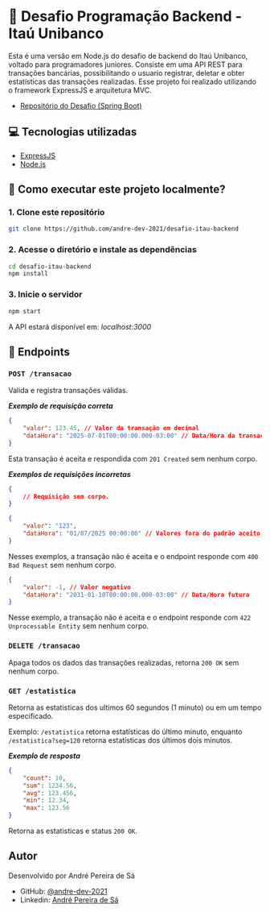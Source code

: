 # 🧩 Desafio Programação Backend - Itaú Unibanco

<p>Esta é uma versão em Node.js do desafio de backend do Itaú Unibanco, voltado para programadores juniores. Consiste em uma API REST para transações bancárias, possibilitando o usuario registrar, deletar e obter estatísticas das transações realizadas. Esse projeto foi realizado utilizando o framework ExpressJS e arquitetura MVC.</p>

- [Repositório do Desafio (Spring Boot)](https://github.com/feltex/desafio-itau-backend)

## 💻 Tecnologias utilizadas
- [ExpressJS](https://expressjs.com/pt-br/)
- [Node.js](https://nodejs.org/en)

## 🚀 Como executar este projeto localmente?

### 1. Clone este repositório

```bash
git clone https://github.com/andre-dev-2021/desafio-itau-backend
```

### 2. Acesse o diretório e instale as dependências
```bash
cd desafio-itau-backend
npm install
```

### 3. Inicie o servidor
```bash
npm start
```
<p>A API estará disponível em: <i>localhost:3000</i></p>

## 📌 Endpoints

### `POST /transacao`
Valida e registra transações válidas.

***Exemplo de requisição correta***
```json
{
    "valor": 123.45, // Valor da transação em decimal
    "dataHora": "2025-07-01T00:00:00.000-03:00" // Data/Hora da transação em formato ISO 8601
}
```
Esta transação é aceita e respondida com `201 Created` sem nenhum corpo.

***Exemplos de requisições incorretas***
```json
{
    // Requisição sem corpo.
}
```

```json
{
    "valor": "123",
    "dataHora": "01/07/2025 00:00:00" // Valores fora do padrão aceito.
}
```
Nesses exemplos, a transação não é aceita e o endpoint responde com `400 Bad Request` sem nenhum corpo.

```json
{
    "valor": -1, // Valor negativo
    "dataHora": "2031-01-10T00:00:00.000-03:00" // Data/Hora futura
}
```

Nesse exemplo, a transação não é aceita e o endpoint responde com `422 Unprocessable Entity` sem nenhum corpo.

### `DELETE /transacao`
Apaga todos os dados das transações realizadas, retorna `200 OK` sem nenhum corpo.

### `GET /estatistica`
Retorna as estatisticas dos ultimos 60 segundos (1 minuto) ou em um tempo especificado.

Exemplo: `/estatistica` retorna estatísticas do último minuto, enquanto `/estatistica?seg=120` retorna estatísticas dos últimos dois minutos.

***Exemplo de resposta***
```json
{
    "count": 10, 
    "sum": 1234.56,
    "avg": 123.456,
    "min": 12.34,
    "max": 123.56
}
```
Retorna as estatisticas e status `200 OK`.

## Autor

Desenvolvido por André Pereira de Sá
- GitHub: [@andre-dev-2021](https://github.com/andre-dev-2021)
- Linkedin: [André Pereira de Sá](https://www.linkedin.com/in/andrepereirasa/)